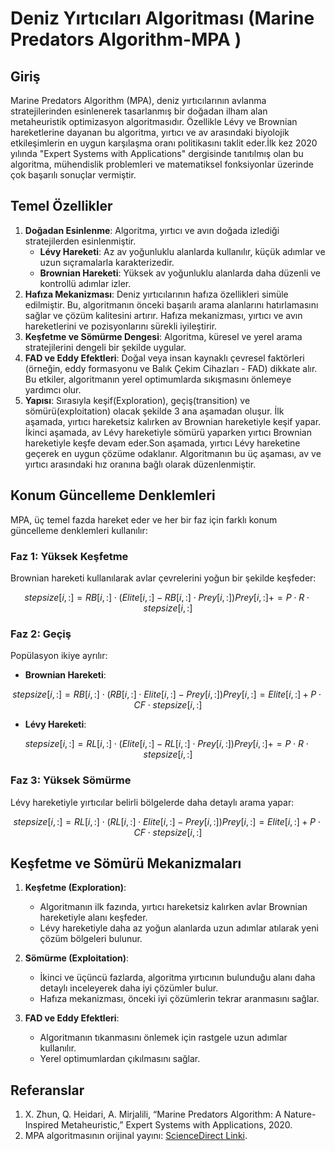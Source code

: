 # Deniz Yırtıcıları Algoritması (Marine Predators Algorithm-MPA )

## Giriş

Marine Predators Algorithm (MPA), deniz yırtıcılarının avlanma stratejilerinden esinlenerek tasarlanmış bir doğadan ilham alan metaheuristik optimizasyon algoritmasıdır. Özellikle Lévy ve Brownian hareketlerine dayanan bu algoritma, yırtıcı ve av arasındaki biyolojik etkileşimlerin en uygun karşılaşma oranı politikasını taklit eder.İlk kez 2020 yılında "Expert Systems with Applications" dergisinde tanıtılmış olan bu algoritma, mühendislik problemleri ve matematiksel fonksiyonlar üzerinde çok başarılı sonuçlar vermiştir.

## Temel Özellikler

1. **Doğadan Esinlenme**: Algoritma, yırtıcı ve avın doğada izlediği stratejilerden esinlenmiştir.
   - **Lévy Hareketi**: Az av yoğunluklu alanlarda kullanılır, küçük adımlar ve uzun sıçramalarla karakterizedir.
   - **Brownian Hareketi**: Yüksek av yoğunluklu alanlarda daha düzenli ve kontrollü adımlar izler.
2. **Hafıza Mekanizması**: Deniz yırtıcılarının hafıza özellikleri simüle edilmiştir. Bu, algoritmanın önceki başarılı arama alanlarını hatırlamasını sağlar ve çözüm kalitesini artırır. Hafıza mekanizması, yırtıcı ve avın hareketlerini ve pozisyonlarını sürekli iyileştirir.
3. **Keşfetme ve Sömürme Dengesi**: Algoritma, küresel ve yerel arama stratejilerini dengeli bir şekilde uygular.
4. **FAD ve Eddy Efektleri**: Doğal veya insan kaynaklı çevresel faktörleri (örneğin, eddy formasyonu ve Balık Çekim Cihazları - FAD) dikkate alır. Bu etkiler, algoritmanın yerel optimumlarda sıkışmasını önlemeye yardımcı olur.
5. **Yapısı**: Sırasıyla keşif(Exploration), geçiş(transition) ve sömürü(exploitation) olacak şekilde 3 ana aşamadan oluşur. İlk aşamada, yırtıcı hareketsiz kalırken av Brownian hareketiyle keşif yapar. İkinci aşamada, av Lévy hareketiyle sömürü yaparken yırtıcı Brownian hareketiyle keşfe devam eder.Son aşamada, yırtıcı Lévy hareketine geçerek en uygun çözüme odaklanır. Algoritmanın bu üç aşaması, av ve yırtıcı arasındaki hız oranına bağlı olarak düzenlenmiştir.

## Konum Güncelleme Denklemleri

MPA, üç temel fazda hareket eder ve her bir faz için farklı konum güncelleme denklemleri kullanılır:

### Faz 1: Yüksek Keşfetme

Brownian hareketi kullanılarak avlar çevrelerini yoğun bir şekilde keşfeder:

```math
stepsize[i, :] = RB[i, :] \cdot (Elite[i, :] - RB[i, :] \cdot Prey[i, :])
Prey[i, :] += P \cdot R \cdot stepsize[i, :]
```

### Faz 2: Geçiş

Popülasyon ikiye ayrılır:

- **Brownian Hareketi**:

```math
stepsize[i, :] = RB[i, :] \cdot (RB[i, :] \cdot Elite[i, :] - Prey[i, :])
Prey[i, :] = Elite[i, :] + P \cdot CF \cdot stepsize[i, :]
```

- **Lévy Hareketi**:

```math
stepsize[i, :] = RL[i, :] \cdot (Elite[i, :] - RL[i, :] \cdot Prey[i, :])
Prey[i, :] += P \cdot R \cdot stepsize[i, :]
```

### Faz 3: Yüksek Sömürme

Lévy hareketiyle yırtıcılar belirli bölgelerde daha detaylı arama yapar:

```math
stepsize[i, :] = RL[i, :] \cdot (RL[i, :] \cdot Elite[i, :] - Prey[i, :])
Prey[i, :] = Elite[i, :] + P \cdot CF \cdot stepsize[i, :]
```

## Keşfetme ve Sömürü Mekanizmaları

1. **Keşfetme (Exploration)**:

   - Algoritmanın ilk fazında, yırtıcı hareketsiz kalırken avlar Brownian hareketiyle alanı keşfeder.
   - Lévy hareketiyle daha az yoğun alanlarda uzun adımlar atılarak yeni çözüm bölgeleri bulunur.

2. **Sömürme (Exploitation)**:

   - İkinci ve üçüncü fazlarda, algoritma yırtıcının bulunduğu alanı daha detaylı inceleyerek daha iyi çözümler bulur.
   - Hafıza mekanizması, önceki iyi çözümlerin tekrar aranmasını sağlar.

3. **FAD ve Eddy Efektleri**:

   - Algoritmanın tıkanmasını önlemek için rastgele uzun adımlar kullanılır.
   - Yerel optimumlardan çıkılmasını sağlar.

## Referanslar

1. X. Zhun, Q. Heidari, A. Mirjalili, “Marine Predators Algorithm: A Nature-Inspired Metaheuristic,” Expert Systems with Applications, 2020.
2. MPA algoritmasının orijinal yayını: [ScienceDirect Linki](https://www.sciencedirect.com/science/article/abs/pii/S0957417420302025).



